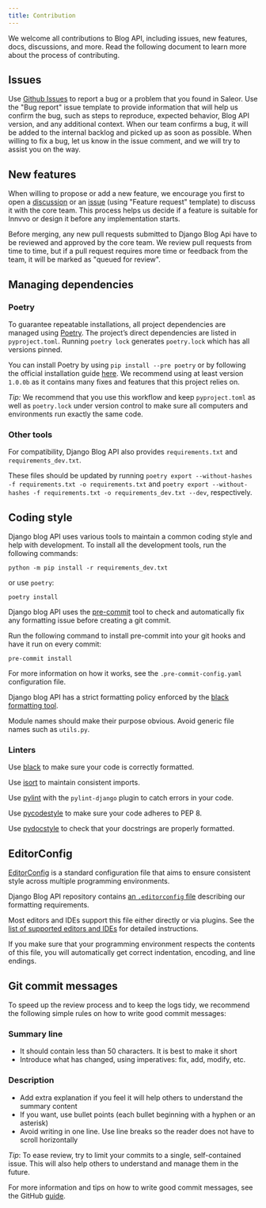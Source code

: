 ```yaml
---
title: Contribution
---
```


We welcome all contributions to Blog API, including issues, new features, docs, discussions, and more. Read the following document to learn more about the process of contributing.

## Issues

Use [Github Issues](https://github.com/Njokosi/django-blogapi/issues) to report a bug or a problem that you found in Saleor. Use the "Bug report" issue template to provide information that will help us confirm the bug, such as steps to reproduce, expected behavior, Blog API version, and any additional context. When our team confirms a bug, it will be added to the internal backlog and picked up as soon as possible. When willing to fix a bug, let us know in the issue comment, and we will try to assist you on the way.

## New features

When willing to propose or add a new feature, we encourage you first to open a [discussion](https://github.com/Njokosi/django-blogapi/discussions) or an [issue](https://github.com/Njokosi/django-blogapi/issues) (using "Feature request" template) to discuss it with the core team. This process helps us decide if a feature is suitable for Innvvo or design it before any implementation starts.

Before merging, any new pull requests submitted to Django Blog Api have to be reviewed and approved by the core team. We review pull requests from time to time, but if a pull request requires more time or feedback from the team, it will be marked as "queued for review".


## Managing dependencies

### Poetry

To guarantee repeatable installations, all project dependencies are managed using [Poetry](https://poetry.eustace.io/). The project’s direct dependencies are listed in `pyproject.toml`.
Running `poetry lock` generates `poetry.lock` which has all versions pinned.

You can install Poetry by using `pip install --pre poetry` or by following the official installation guide [here](https://github.com/sdispater/poetry#installation).
We recommend using at least version `1.0.0b` as it contains many fixes and features that this project relies on.

_Tip:_ We recommend that you use this workflow and keep `pyproject.toml` as well as `poetry.lock` under version control to make sure all computers and environments run exactly the same code.

### Other tools

For compatibility, Django Blog API also provides `requirements.txt` and `requirements_dev.txt`.

These files should be updated by running `poetry export --without-hashes -f requirements.txt -o requirements.txt` and `poetry export --without-hashes -f requirements.txt -o requirements_dev.txt --dev`, respectively.

## Coding style

Django blog API uses various tools to maintain a common coding style and help with development.
To install all the development tools, run the following commands:

```shell
python -m pip install -r requirements_dev.txt
```

or use `poetry`:

```shell
poetry install
```

Django blog API uses the [pre-commit](https://pre-commit.com/#install) tool to check and automatically fix any formatting issue before creating a git commit.

Run the following command to install pre-commit into your git hooks and have it run on every commit:

```shell
pre-commit install
```

For more information on how it works, see the `.pre-commit-config.yaml` configuration file.

Django blog API has a strict formatting policy enforced by the [black formatting tool](https://github.com/python/black).

Module names should make their purpose obvious. Avoid generic file names such as `utils.py`.

### Linters

Use [black](https://github.com/python/black/) to make sure your code is correctly formatted.

Use [isort](https://github.com/timothycrosley/isort) to maintain consistent imports.

Use [pylint](https://www.pylint.org/) with the `pylint-django` plugin to catch errors in your code.

Use [pycodestyle](http://pycodestyle.pycqa.org/en/latest/) to make sure your code adheres to PEP 8.

Use [pydocstyle](http://pydocstyle.pycqa.org/en/latest/) to check that your docstrings are properly formatted.

## EditorConfig

[EditorConfig](http://editorconfig.org/) is a standard configuration file that aims to ensure consistent style across multiple programming environments.

Django Blog API repository contains [an `.editorconfig` file](https://github.com/mirumee/saleor/blob/master/.editorconfig) describing our formatting requirements.

Most editors and IDEs support this file either directly or via plugins. See the [list of supported editors and IDEs](http://editorconfig.org/#download) for detailed instructions.

If you make sure that your programming environment respects the contents of this file, you will automatically get correct indentation, encoding, and line endings.

## Git commit messages

To speed up the review process and to keep the logs tidy, we recommend the following simple rules on how to write good commit messages:

### Summary line

- It should contain less than 50 characters. It is best to make it short
- Introduce what has changed, using imperatives: fix, add, modify, etc.

### Description

- Add extra explanation if you feel it will help others to understand the summary content
- If you want, use bullet points (each bullet beginning with a hyphen or an asterisk)
- Avoid writing in one line. Use line breaks so the reader does not have to scroll horizontally

_Tip_: To ease review, try to limit your commits to a single, self-contained issue. This will also help others to understand and manage them in the future.

For more information and tips on how to write good commit messages, see the GitHub [guide](https://github.com/erlang/otp/wiki/writing-good-commit-messages).
